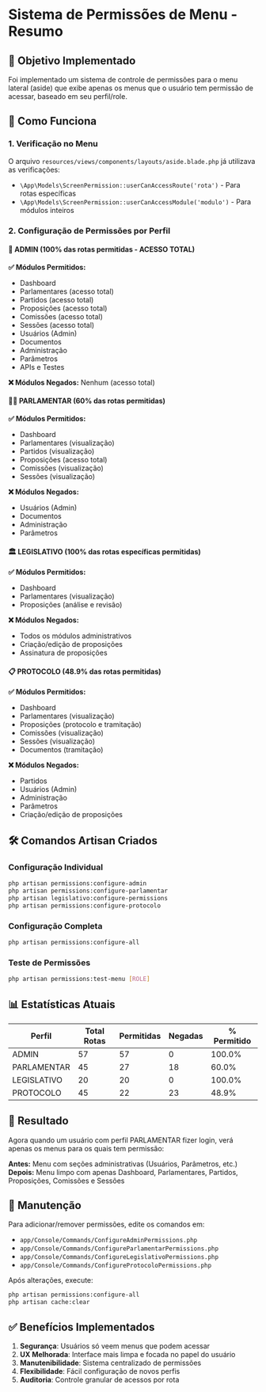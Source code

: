 # Sistema de Permissões de Menu - Resumo

## 🎯 Objetivo Implementado

Foi implementado um sistema de controle de permissões para o menu lateral (aside) que exibe apenas os menus que o usuário tem permissão de acessar, baseado em seu perfil/role.

## 🔧 Como Funciona

### 1. Verificação no Menu
O arquivo `resources/views/components/layouts/aside.blade.php` já utilizava as verificações:
- `\App\Models\ScreenPermission::userCanAccessRoute('rota')` - Para rotas específicas
- `\App\Models\ScreenPermission::userCanAccessModule('modulo')` - Para módulos inteiros

### 2. Configuração de Permissões por Perfil

#### 🔑 ADMIN (100% das rotas permitidas - ACESSO TOTAL)
**✅ Módulos Permitidos:**
- Dashboard
- Parlamentares (acesso total)
- Partidos (acesso total)
- Proposições (acesso total)
- Comissões (acesso total) 
- Sessões (acesso total)
- Usuários (Admin)
- Documentos
- Administração
- Parâmetros
- APIs e Testes

**❌ Módulos Negados:** Nenhum (acesso total)

#### 👨‍💼 PARLAMENTAR (60% das rotas permitidas)
**✅ Módulos Permitidos:**
- Dashboard
- Parlamentares (visualização)
- Partidos (visualização)  
- Proposições (acesso total)
- Comissões (visualização)
- Sessões (visualização)

**❌ Módulos Negados:**
- Usuários (Admin)
- Documentos
- Administração
- Parâmetros

#### 🏛️ LEGISLATIVO (100% das rotas específicas permitidas)
**✅ Módulos Permitidos:**
- Dashboard
- Parlamentares (visualização)
- Proposições (análise e revisão)

**❌ Módulos Negados:**
- Todos os módulos administrativos
- Criação/edição de proposições
- Assinatura de proposições

#### 📋 PROTOCOLO (48.9% das rotas permitidas)
**✅ Módulos Permitidos:**
- Dashboard
- Parlamentares (visualização)
- Proposições (protocolo e tramitação)
- Comissões (visualização)
- Sessões (visualização)
- Documentos (tramitação)

**❌ Módulos Negados:**
- Partidos
- Usuários (Admin)
- Administração
- Parâmetros
- Criação/edição de proposições

## 🛠️ Comandos Artisan Criados

### Configuração Individual
```bash
php artisan permissions:configure-admin
php artisan permissions:configure-parlamentar
php artisan legislativo:configure-permissions  
php artisan permissions:configure-protocolo
```

### Configuração Completa
```bash
php artisan permissions:configure-all
```

### Teste de Permissões
```bash
php artisan permissions:test-menu [ROLE]
```

## 📊 Estatísticas Atuais

| Perfil      | Total Rotas | Permitidas | Negadas | % Permitido |
|-------------|-------------|------------|---------|-------------|
| ADMIN       | 57          | 57         | 0       | 100.0%      |
| PARLAMENTAR | 45          | 27         | 18      | 60.0%       |
| LEGISLATIVO | 20          | 20         | 0       | 100.0%      |
| PROTOCOLO   | 45          | 22         | 23      | 48.9%       |

## 🎯 Resultado

Agora quando um usuário com perfil PARLAMENTAR fizer login, verá apenas os menus para os quais tem permissão:

**Antes:** Menu com seções administrativas (Usuários, Parâmetros, etc.)
**Depois:** Menu limpo com apenas Dashboard, Parlamentares, Partidos, Proposições, Comissões e Sessões

## 🔄 Manutenção

Para adicionar/remover permissões, edite os comandos em:
- `app/Console/Commands/ConfigureAdminPermissions.php`
- `app/Console/Commands/ConfigureParlamentarPermissions.php`
- `app/Console/Commands/ConfigureLegislativoPermissions.php`  
- `app/Console/Commands/ConfigureProtocoloPermissions.php`

Após alterações, execute:
```bash
php artisan permissions:configure-all
php artisan cache:clear
```

## ✅ Benefícios Implementados

1. **Segurança**: Usuários só veem menus que podem acessar
2. **UX Melhorada**: Interface mais limpa e focada no papel do usuário
3. **Manutenibilidade**: Sistema centralizado de permissões
4. **Flexibilidade**: Fácil configuração de novos perfis
5. **Auditoria**: Controle granular de acessos por rota